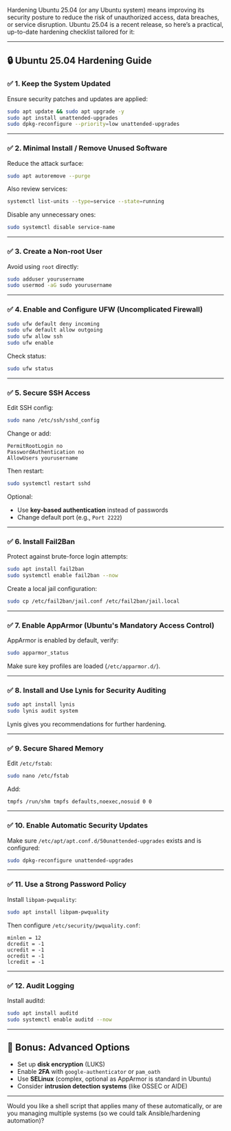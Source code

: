 Hardening Ubuntu 25.04 (or any Ubuntu system) means improving its security posture to reduce the risk of unauthorized access, data breaches, or service disruption. Ubuntu 25.04 is a recent release, so here’s a practical, up-to-date hardening checklist tailored for it:

---

## 🔒 Ubuntu 25.04 Hardening Guide

### ✅ 1. **Keep the System Updated**

Ensure security patches and updates are applied:

```bash
sudo apt update && sudo apt upgrade -y
sudo apt install unattended-upgrades
sudo dpkg-reconfigure --priority=low unattended-upgrades
```

---

### ✅ 2. **Minimal Install / Remove Unused Software**

Reduce the attack surface:

```bash
sudo apt autoremove --purge
```

Also review services:

```bash
systemctl list-units --type=service --state=running
```

Disable any unnecessary ones:

```bash
sudo systemctl disable service-name
```

---

### ✅ 3. **Create a Non-root User**

Avoid using `root` directly:

```bash
sudo adduser yourusername
sudo usermod -aG sudo yourusername
```

---

### ✅ 4. **Enable and Configure UFW (Uncomplicated Firewall)**

```bash
sudo ufw default deny incoming
sudo ufw default allow outgoing
sudo ufw allow ssh
sudo ufw enable
```

Check status:

```bash
sudo ufw status
```

---

### ✅ 5. **Secure SSH Access**

Edit SSH config:

```bash
sudo nano /etc/ssh/sshd_config
```

Change or add:

```
PermitRootLogin no
PasswordAuthentication no
AllowUsers yourusername
```

Then restart:

```bash
sudo systemctl restart sshd
```

Optional:

* Use **key-based authentication** instead of passwords
* Change default port (e.g., `Port 2222`)

---

### ✅ 6. **Install Fail2Ban**

Protect against brute-force login attempts:

```bash
sudo apt install fail2ban
sudo systemctl enable fail2ban --now
```

Create a local jail configuration:

```bash
sudo cp /etc/fail2ban/jail.conf /etc/fail2ban/jail.local
```

---

### ✅ 7. **Enable AppArmor (Ubuntu's Mandatory Access Control)**

AppArmor is enabled by default, verify:

```bash
sudo apparmor_status
```

Make sure key profiles are loaded (`/etc/apparmor.d/`).

---

### ✅ 8. **Install and Use Lynis for Security Auditing**

```bash
sudo apt install lynis
sudo lynis audit system
```

Lynis gives you recommendations for further hardening.

---

### ✅ 9. **Secure Shared Memory**

Edit `/etc/fstab`:

```bash
sudo nano /etc/fstab
```

Add:

```
tmpfs /run/shm tmpfs defaults,noexec,nosuid 0 0
```

---

### ✅ 10. **Enable Automatic Security Updates**

Make sure `/etc/apt/apt.conf.d/50unattended-upgrades` exists and is configured:

```bash
sudo dpkg-reconfigure unattended-upgrades
```

---

### ✅ 11. **Use a Strong Password Policy**

Install `libpam-pwquality`:

```bash
sudo apt install libpam-pwquality
```

Then configure `/etc/security/pwquality.conf`:

```
minlen = 12
dcredit = -1
ucredit = -1
ocredit = -1
lcredit = -1
```

---

### ✅ 12. **Audit Logging**

Install auditd:

```bash
sudo apt install auditd
sudo systemctl enable auditd --now
```

---

## 🚨 Bonus: Advanced Options

* Set up **disk encryption** (LUKS)
* Enable **2FA** with `google-authenticator` or `pam_oath`
* Use **SELinux** (complex, optional as AppArmor is standard in Ubuntu)
* Consider **intrusion detection systems** (like OSSEC or AIDE)

---

Would you like a shell script that applies many of these automatically, or are you managing multiple systems (so we could talk Ansible/hardening automation)?
